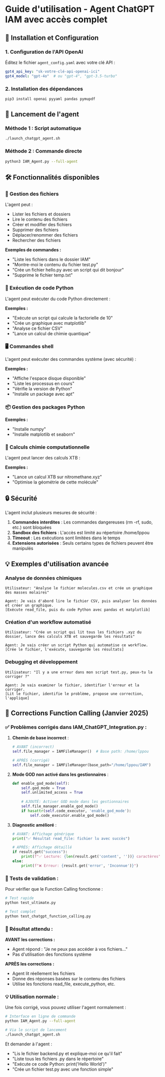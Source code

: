 # Guide d'utilisation - Agent ChatGPT IAM avec accès complet

## 🚀 Installation et Configuration

### 1. Configuration de l'API OpenAI

Éditez le fichier `agent_config.yaml` avec votre clé API :

```yaml
gpt4_api_key: "sk-votre-clé-api-openai-ici"
gpt4_model: "gpt-4o"  # ou "gpt-4", "gpt-3.5-turbo"
```

### 2. Installation des dépendances

```bash
pip3 install openai pyyaml pandas pymupdf
```

## 🎯 Lancement de l'agent

### Méthode 1 : Script automatique
```bash
./launch_chatgpt_agent.sh
```

### Méthode 2 : Commande directe
```bash
python3 IAM_Agent.py --full-agent
```

## 🛠️ Fonctionnalités disponibles

### 📁 Gestion des fichiers
L'agent peut :
- Lister les fichiers et dossiers
- Lire le contenu des fichiers
- Créer et modifier des fichiers
- Supprimer des fichiers
- Déplacer/renommer des fichiers
- Rechercher des fichiers

**Exemples de commandes :**
- "Liste les fichiers dans le dossier IAM"
- "Montre-moi le contenu du fichier test.py"
- "Crée un fichier hello.py avec un script qui dit bonjour"
- "Supprime le fichier temp.txt"

### 🐍 Exécution de code Python
L'agent peut exécuter du code Python directement :

**Exemples :**
- "Exécute un script qui calcule la factorielle de 10"
- "Crée un graphique avec matplotlib"
- "Analyse ce fichier CSV"
- "Lance un calcul de chimie quantique"

### 🖥️ Commandes shell
L'agent peut exécuter des commandes système (avec sécurité) :

**Exemples :**
- "Affiche l'espace disque disponible"
- "Liste les processus en cours"
- "Vérifie la version de Python"
- "Installe un package avec apt"

### 📦 Gestion des packages Python
**Exemples :**
- "Installe numpy"
- "Installe matplotlib et seaborn"

### 🧪 Calculs chimie computationnelle
L'agent peut lancer des calculs XTB :

**Exemples :**
- "Lance un calcul XTB sur nitromethane.xyz"
- "Optimise la géométrie de cette molécule"

## 🔒 Sécurité

L'agent inclut plusieurs mesures de sécurité :

1. **Commandes interdites** : Les commandes dangereuses (rm -rf, sudo, etc.) sont bloquées
2. **Sandbox des fichiers** : L'accès est limité au répertoire /home/lppou
3. **Timeout** : Les exécutions sont limitées dans le temps
4. **Extensions autorisées** : Seuls certains types de fichiers peuvent être manipulés

## 💡 Exemples d'utilisation avancée

### Analyse de données chimiques
```
Utilisateur: "Analyse le fichier molecules.csv et crée un graphique des masses molaires"

Agent: Je vais d'abord lire le fichier CSV, puis analyser les données et créer un graphique.
[Exécute read_file, puis du code Python avec pandas et matplotlib]
```

### Création d'un workflow automatisé
```
Utilisateur: "Crée un script qui lit tous les fichiers .xyz du dossier, lance des calculs XTB et sauvegarde les résultats"

Agent: Je vais créer un script Python qui automatise ce workflow.
[Crée le fichier, l'exécute, sauvegarde les résultats]
```

### Debugging et développement
```
Utilisateur: "Il y a une erreur dans mon script test.py, peux-tu la corriger ?"

Agent: Je vais examiner le fichier, identifier l'erreur et la corriger.
[Lit le fichier, identifie le problème, propose une correction, l'applique]
```

## 🔧 Corrections Function Calling (Janvier 2025)

### ✅ Problèmes corrigés dans IAM_ChatGPT_Integration.py :

1. **Chemin de base incorrect** :
   ```python
   # AVANT (incorrect)
   self.file_manager = IAMFileManager()  # Base path: /home/lppou
   
   # APRÈS (corrigé)
   self.file_manager = IAMFileManager(base_path="/home/lppou/IAM")
   ```

2. **Mode GOD non activé dans les gestionnaires** :
   ```python
   def enable_god_mode(self):
       self.god_mode = True
       self.unlimited_access = True
       
       # AJOUTÉ: Activer GOD mode dans les gestionnaires
       self.file_manager.enable_god_mode()
       if hasattr(self.code_executor, 'enable_god_mode'):
           self.code_executor.enable_god_mode()
   ```

3. **Diagnostic amélioré** :
   ```python
   # AVANT: Affichage générique
   print("✅ Résultat read_file: fichier lu avec succès")
   
   # APRÈS: Affichage détaillé
   if result.get("success"):
       print(f"✅ Lecture: {len(result.get('content', ''))} caractères")
   else:
       print(f"❌ Erreur: {result.get('error', 'Inconnue')}")
   ```

### 🧪 Tests de validation :

Pour vérifier que le Function Calling fonctionne :

```bash
# Test rapide
python test_ultimate.py

# Test complet  
python test_chatgpt_function_calling.py
```

### 🎯 Résultat attendu :

**AVANT les corrections :**
- Agent répond : "Je ne peux pas accéder à vos fichiers..."
- Pas d'utilisation des fonctions système

**APRÈS les corrections :**
- Agent lit réellement les fichiers
- Donne des réponses basées sur le contenu des fichiers
- Utilise les fonctions read_file, execute_python, etc.

### 💡 Utilisation normale :

Une fois corrigé, vous pouvez utiliser l'agent normalement :

```bash
# Interface en ligne de commande
python IAM_Agent.py --full-agent

# Via le script de lancement
./launch_chatgpt_agent.sh
```

Et demander à l'agent :
- "Lis le fichier backend.py et explique-moi ce qu'il fait"
- "Liste tous les fichiers .py dans le répertoire"
- "Exécute ce code Python: print('Hello World')"
- "Crée un fichier test.py avec une fonction simple"
